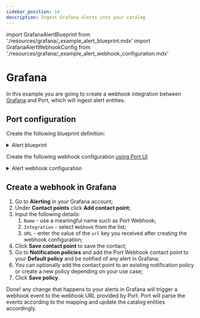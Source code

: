```yaml
---
sidebar_position: 14
description: Ingest Grafana alerts into your catalog
---
```


import GrafanaAlertBlueprint from './resources/grafana/\_example_alert_blueprint.mdx'
import GrafanaAlertWebhookConfig from './resources/grafana/\_example_alert_webhook_configuration.mdx'

# Grafana

In this example you are going to create a webhook integration between [Grafana](https://grafana.com/) and Port, which will ingest alert entities.

## Port configuration

Create the following blueprint definition:

<details>
<summary>Alert blueprint</summary>

<GrafanaAlertBlueprint/>

</details>

Create the following webhook configuration [using Port UI](../../webhook/?operation=ui#configuring-webhook-endpoints)

<details>

<summary>Alert webhook configuration</summary>

1. **Basic details** tab - fill the following details:
   1. Title : `Grafana Alert Mapper`;
   2. Identifier : `grafana_alert_mapper`;
   3. Description : `A webhook configuration to map Grafana alerts to Port`;
   4. Icon : `Grafana`;
2. **Integration configuration** tab - fill the following JQ mapping:

   <GrafanaAlertWebhookConfig/>

3. Click **Save** at the bottom of the page.

</details>

## Create a webhook in Grafana

1. Go to **Alerting** in your Grafana account;
2. Under **Contact points** click **Add contact point**;
3. Input the following details:
   1. `Name` - use a meaningful name such as Port Webhook;
   2. `Integration` - select `Webhook` from the list;
   3. `URL` - enter the value of the `url` key you received after creating the webhook configuration;
4. Click **Save contact point** to save the contact;
5. Go to **Notification policies** and add the Port Webhook contact point to your **Default policy** and be notified of any alert in Grafana;
6. You can optionally add the contact point to an existing notification policy or create a new policy depending on your use case;
7. Click **Save policy**.

Done! any change that happens to your alerts in Grafana will trigger a webhook event to the webhook URL provided by Port. Port will parse the events according to the mapping and update the catalog entities accordingly.
